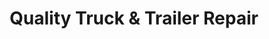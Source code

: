 ---
title: "Quality Truck & Trailer Repair"
url: /paradise/quality-truck-and-trailer-repair/
shop: car repair
---